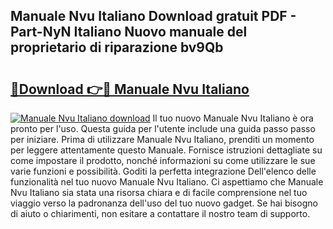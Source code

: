 ## Manuale Nvu Italiano Download gratuit PDF - Part-NyN Italiano Nuovo manuale del proprietario di riparazione bv9Qb

# <h2><a href="http://dffw0zn.blite.top/?on=Manuale+Nvu+Italiano">🔗Download 👉🔴 Manuale Nvu Italiano</a></h2>

[![Manuale Nvu Italiano download](https://i.imgur.com/lujVjoI.png)](http://dffw0zn.blite.top/?on=Manuale+Nvu+Italiano)
Il tuo nuovo Manuale Nvu Italiano è ora pronto per l'uso. Questa guida per l'utente include una guida passo passo per iniziare. Prima di utilizzare Manuale Nvu Italiano, prenditi un momento per leggere attentamente questo Manuale. Fornisce istruzioni dettagliate su come impostare il prodotto, nonché informazioni su come utilizzare le sue varie funzioni e possibilità. Goditi la perfetta integrazione Dell'elenco delle funzionalità nel tuo nuovo Manuale Nvu Italiano. Ci aspettiamo che Manuale Nvu Italiano sia stata una risorsa chiara e di facile comprensione nel tuo viaggio verso la padronanza dell'uso del tuo nuovo gadget. Se hai bisogno di aiuto o chiarimenti, non esitare a contattare il nostro team di supporto.
